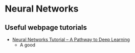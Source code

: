 # Neural Networks

## Useful webpage tutorials
* [Neural Networks Tutorial – A Pathway to Deep Learning](http://adventuresinmachinelearning.com/neural-networks-tutorial/)
  - A good 
